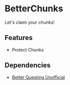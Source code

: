 # BetterChunks
Let's claim your chunks!

## Features
- Protect Chunks

## Dependencies
- [Better Questing Unofficial](https://github.com/CleanroomMC/BetterQuesting)
